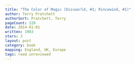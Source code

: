 ```yaml
---
title: "The Color of Magic (Discworld, #1; Rincewind, #1)"
author: Terry Pratchett
authorSort: Pratchett, Terry
pageCount: 228
date: 2014-01-01
written: 1983
stars: 3
layout: post
category: book
mapping: England, UK, Europe
tags: read unreviewed
---
```

